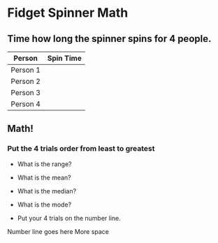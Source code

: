 # Fidget Spinner Math

## Time how long the spinner spins for 4 people. 


Person | Spin Time
------------ | -------------
Person 1 |
Person 2 |
Person 3 |
Person 4 |


## Math!

### Put the 4 trials order from least to greatest

- What is the range?

- What is the mean?

- What is the median? 

- What is the mode?

- Put your 4 trials on the number line.

Number line goes here
More space 
